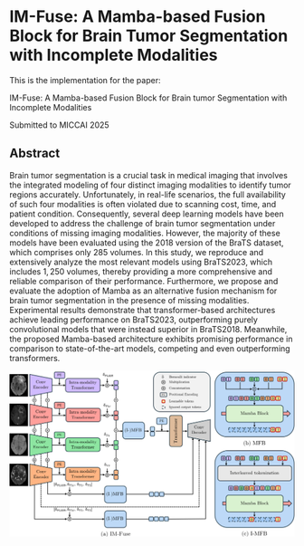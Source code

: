 # IM-Fuse: A Mamba-based Fusion Block for Brain Tumor Segmentation with Incomplete Modalities
This is the implementation for the paper:

IM-Fuse: A Mamba-based Fusion Block for Brain tumor Segmentation with Incomplete Modalities

Submitted to MICCAI 2025

## Abstract

Brain tumor segmentation is a crucial task in medical imaging that involves the integrated modeling of four distinct imaging modalities to identify tumor regions accurately. Unfortunately, in real-life scenarios, the full availability of such four modalities is often violated due to scanning cost, time, and patient condition. Consequently, several deep learning models have been developed to address the challenge of brain tumor segmentation under conditions of missing imaging modalities. However, the majority of these models have been evaluated using the 2018 version of the BraTS dataset, which comprises only $285$ volumes. 
In this study, we reproduce and extensively analyze the most relevant models using BraTS2023, which includes $1,250$ volumes, thereby providing a more comprehensive and reliable comparison of their performance. Furthermore, we propose and evaluate the adoption of Mamba as an alternative fusion mechanism for brain tumor segmentation in the presence of missing modalities. Experimental results demonstrate that transformer-based architectures achieve leading performance on BraTS2023, outperforming purely convolutional models that were instead superior in BraTS2018. Meanwhile, the proposed Mamba-based architecture exhibits promising performance in comparison to state-of-the-art models, competing and even outperforming transformers.

![image](https://github.com/AImageLab-zip/IM-Fuse/blob/main/figs/IM-Fuse-overview.png)
